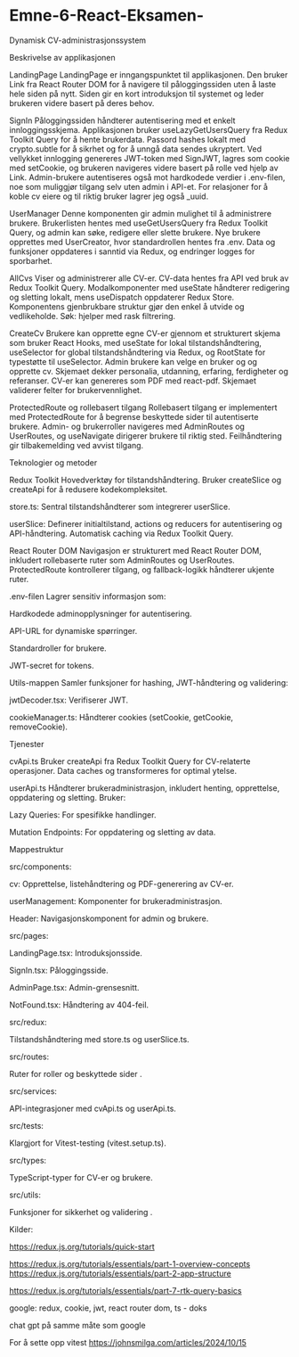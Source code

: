# Emne-6-React-Eksamen-
Dynamisk CV-administrasjonssystem

Beskrivelse av applikasjonen 

LandingPage 
LandingPage er inngangspunktet til applikasjonen. Den bruker Link fra React Router DOM for å navigere til påloggingssiden uten å laste hele siden på nytt. Siden gir en kort introduksjon til systemet og leder brukeren videre basert på deres behov. 

SignIn 
Påloggingssiden håndterer autentisering med et enkelt innloggingsskjema. Applikasjonen bruker useLazyGetUsersQuery fra Redux Toolkit Query for å hente brukerdata. Passord hashes lokalt med crypto.subtle for å sikrhet og for å unngå data sendes ukryptert. Ved vellykket innlogging genereres JWT-token med SignJWT, lagres som cookie med setCookie, og brukeren navigeres videre basert på rolle ved hjelp av Link. Admin-brukere autentiseres også mot hardkodede verdier i .env-filen, noe som muliggjør tilgang selv uten admin i API-et. For relasjoner for å koble cv eiere og til riktig bruker lagrer jeg også _uuid.

UserManager 
Denne komponenten gir admin mulighet til å administrere brukere. Brukerlisten hentes med useGetUsersQuery fra Redux Toolkit Query, og admin kan søke, redigere eller slette brukere. Nye brukere opprettes med UserCreator, hvor standardrollen hentes fra .env. Data og funksjoner oppdateres i sanntid via Redux, og endringer logges for sporbarhet. 

AllCvs 
Viser og administrerer alle CV-er. CV-data hentes fra API ved bruk av Redux Toolkit Query. Modalkomponenter med useState håndterer redigering og sletting lokalt, mens useDispatch oppdaterer Redux Store. Komponentens gjenbrukbare struktur gjør den enkel å utvide og vedlikeholde. Søk: hjelper med rask filtrering. 

CreateCv 
Brukere kan opprette egne CV-er gjennom et strukturert skjema som bruker React Hooks, med useState for lokal tilstandshåndtering, useSelector for global tilstandshåndtering via Redux, og RootState for typestøtte til useSelector.
Admin brukere kan velge en bruker og og opprette cv. 
 Skjemaet dekker personalia, utdanning, erfaring, ferdigheter og referanser. CV-er kan genereres som PDF med react-pdf. Skjemaet validerer felter for brukervennlighet. 

ProtectedRoute og rollebasert tilgang 
Rollebasert tilgang er implementert med ProtectedRoute for å begrense beskyttede sider til autentiserte brukere. Admin- og brukerroller navigeres med AdminRoutes og UserRoutes, og useNavigate dirigerer brukere til riktig sted. Feilhåndtering gir tilbakemelding ved avvist tilgang. 

 

Teknologier og metoder 

Redux Toolkit 
Hovedverktøy for tilstandshåndtering. Bruker createSlice og createApi for å redusere kodekompleksitet. 

store.ts: Sentral tilstandshåndterer som integrerer userSlice. 

userSlice: Definerer initialtilstand, actions og reducers for autentisering og API-håndtering. Automatisk caching via Redux Toolkit Query. 

React Router DOM 
Navigasjon er strukturert med React Router DOM, inkludert rollebaserte ruter som AdminRoutes og UserRoutes. ProtectedRoute kontrollerer tilgang, og fallback-logikk håndterer ukjente ruter. 

.env-filen 
Lagrer sensitiv informasjon som: 

Hardkodede adminopplysninger for autentisering. 

API-URL for dynamiske spørringer. 

Standardroller for brukere. 

JWT-secret for tokens. 
 

Utils-mappen 
Samler funksjoner for hashing, JWT-håndtering og validering: 

jwtDecoder.tsx: Verifiserer JWT. 

cookieManager.ts: Håndterer cookies (setCookie, getCookie, removeCookie). 

 

Tjenester 

cvApi.ts 
Bruker createApi fra Redux Toolkit Query for CV-relaterte operasjoner. Data caches og transformeres for optimal ytelse. 

userApi.ts 
Håndterer brukeradministrasjon, inkludert henting, opprettelse, oppdatering og sletting. Bruker: 

Lazy Queries: For spesifikke handlinger. 

Mutation Endpoints: For oppdatering og sletting av data. 

 

Mappestruktur 

src/components: 

cv: Opprettelse, listehåndtering og PDF-generering av CV-er. 

userManagement: Komponenter for brukeradministrasjon. 

Header: Navigasjonskomponent for admin og brukere. 

src/pages: 

LandingPage.tsx: Introduksjonsside. 

SignIn.tsx: Påloggingsside. 

AdminPage.tsx: Admin-grensesnitt. 

NotFound.tsx: Håndtering av 404-feil. 

src/redux: 

Tilstandshåndtering med store.ts og userSlice.ts. 

src/routes: 

Ruter for roller og beskyttede sider . 

src/services: 

API-integrasjoner med cvApi.ts og userApi.ts. 

src/tests: 

Klargjort for Vitest-testing (vitest.setup.ts). 

src/types: 

TypeScript-typer for CV-er og brukere. 

src/utils: 

Funksjoner for sikkerhet og validering . 

Kilder:

https://redux.js.org/tutorials/quick-start

https://redux.js.org/tutorials/essentials/part-1-overview-concepts
https://redux.js.org/tutorials/essentials/part-2-app-structure

https://redux.js.org/tutorials/essentials/part-7-rtk-query-basics

google:
redux, cookie, jwt, react router dom, ts - doks

chat gpt på samme måte som google

For å sette opp vitest
https://johnsmilga.com/articles/2024/10/15
